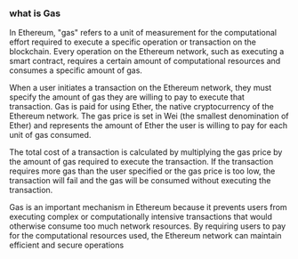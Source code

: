 
### what is Gas
In Ethereum, "gas" refers to a unit of measurement for the computational effort required to execute a specific operation or transaction on the blockchain. Every operation on the Ethereum network, such as executing a smart contract, requires a certain amount of computational resources and consumes a specific amount of gas.

When a user initiates a transaction on the Ethereum network, they must specify the amount of gas they are willing to pay to execute that transaction. Gas is paid for using Ether, the native cryptocurrency of the Ethereum network. The gas price is set in Wei (the smallest denomination of Ether) and represents the amount of Ether the user is willing to pay for each unit of gas consumed.

The total cost of a transaction is calculated by multiplying the gas price by the amount of gas required to execute the transaction. If the transaction requires more gas than the user specified or the gas price is too low, the transaction will fail and the gas will be consumed without executing the transaction.

Gas is an important mechanism in Ethereum because it prevents users from executing complex or computationally intensive transactions that would otherwise consume too much network resources. By requiring users to pay for the computational resources used, the Ethereum network can maintain efficient and secure operations